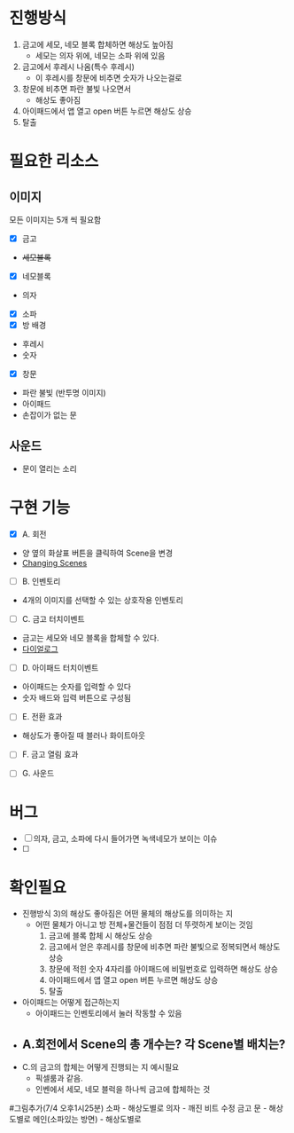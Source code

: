 ﻿# 진행방식
1. 금고에 세모, 네모 블록 합체하면 해상도 높아짐
    - 세모는 의자 위에, 네모는 소파 위에 있음
2. 금고에서 후레시 나옴(특수 후레시) 
    - 이 후레시를 창문에 비추면 숫자가 나오는걸로
3. 창문에 비추면 파란 불빛 나오면서 
    - 해상도 좋아짐
4. 아이패드에서 앱 열고 open 버튼 누르면 해상도 상승
5. 탈출

# 필요한 리소스
## **이미지**
모든 이미지는 5개 씩 필요함
- [x] 금고
- ~~세모블록~~
- [x] 네모블록
- 의자
- [x] 소파
- [x] 방 배경
- 후레시
- 숫자
- [x] 창문
- 파란 불빛 (반투명 이미지)
- 아이패드
- 손잡이가 없는 문

## **사운드**
- 문이 열리는 소리

# 구현 기능
- [x] A. 회전
- 양 옆의 화살표 버튼을 클릭하여 Scene을 변경
- [Changing Scenes](https://www.youtube.com/watch?v=wNl--exin90&list=PL4vbr3u7UKWp0iM1WIfRjCDTI03u43Zfu&index=30)

- [ ] B. 인벤토리
- 4개의 이미지를 선택할 수 있는 상호작용 인벤토리
 
- [ ] C. 금고 터치이벤트   
- 금고는 세모와 네모 블록을 합체할 수 있다.
- [다이얼로그](https://www.youtube.com/watch?v=1NCvpZDtTMI&list=PL4vbr3u7UKWp0iM1WIfRjCDTI03u43Zfu&index=12)

- [ ] D. 아이패드 터치이벤트
- 아이패드는 숫자를 입력할 수 있다
- 숫자 배드와 입력 버튼으로 구성됨

- [ ] E. 전환 효과
- 해상도가 좋아질 때 블러나 화이트아웃

- [ ] F. 금고 열림 효과

- [ ] G. 사운드

# 버그
- [ ] 의자, 금고, 소파에 다시 들어가면 녹색네모가 보이는 이슈
- [ ] 

# 확인필요
- 진행방식 3)의 해상도 좋아짐은 어떤 물체의 해상도를 의미하는 지
    - 어떤 물체가 아니고 방 전체+물건들이 점점 더 뚜렷하게 보이는 것임
        1. 금고에 블록 합체 시 해상도 상승
        2. 금고에서 얻은 후레시를 창문에 비추면 파란 불빛으로 정복되면서 해상도 상승
        3. 창문에 적힌 숫자 4자리를 아이패드에 비밀번호로 입력하면 해상도 상승
        4. 아이패드에서 앱 열고 open 버튼 누르면 해상도 상승
        5. 탈출
- 아이패드는 어떻게 접근하는지
    - 아이패드는 인벤토리에서 눌러 작동할 수 있음
- A.회전에서 Scene의 총 개수는? 각 Scene별 배치는?
    - 
- C.의 금고의 합체는 어떻게 진행되는 지 예시필요
    - 픽셀룸과 같음. 
    - 인벤에서 세모, 네모 블럭을 하나씩 금고에 합체하는 것

#그림추가(7/4 오후1시25분)
소파 - 해상도별로
의자 - 깨진 비트 수정
금고
문    - 해상도별로
메인(소파있는 방면) - 해상도별로